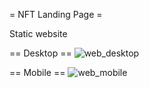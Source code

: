 = NFT Landing Page =

Static website

== Desktop ==
![web_desktop](https://user-images.githubusercontent.com/98428298/178042011-da359134-04e4-47c2-92b2-ce9f64bf1683.png)

== Mobile ==
![web_mobile](https://user-images.githubusercontent.com/98428298/178042024-baaa49d9-1101-4015-b6f6-473039494c27.jpg)
